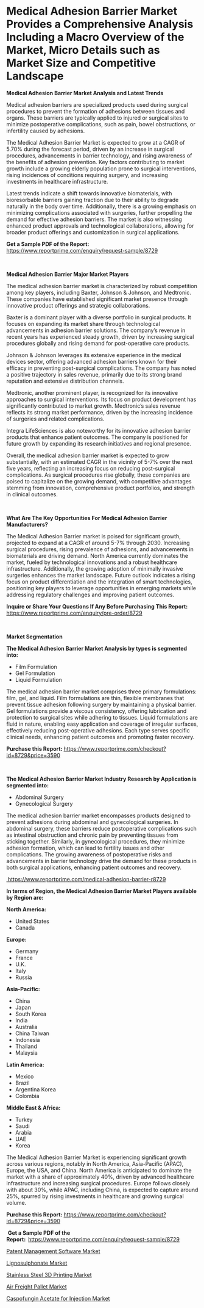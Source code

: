<p><h1>Medical Adhesion Barrier Market Provides a Comprehensive Analysis Including a Macro Overview of the Market, Micro Details such as Market Size and Competitive Landscape</h1></p><p><strong>Medical Adhesion Barrier Market Analysis and Latest Trends</strong></p>
<p><p>Medical adhesion barriers are specialized products used during surgical procedures to prevent the formation of adhesions between tissues and organs. These barriers are typically applied to injured or surgical sites to minimize postoperative complications, such as pain, bowel obstructions, or infertility caused by adhesions. </p><p>The Medical Adhesion Barrier Market is expected to grow at a CAGR of 5.70% during the forecast period, driven by an increase in surgical procedures, advancements in barrier technology, and rising awareness of the benefits of adhesion prevention. Key factors contributing to market growth include a growing elderly population prone to surgical interventions, rising incidences of conditions requiring surgery, and increasing investments in healthcare infrastructure. </p><p>Latest trends indicate a shift towards innovative biomaterials, with bioresorbable barriers gaining traction due to their ability to degrade naturally in the body over time. Additionally, there is a growing emphasis on minimizing complications associated with surgeries, further propelling the demand for effective adhesion barriers. The market is also witnessing enhanced product approvals and technological collaborations, allowing for broader product offerings and customization in surgical applications.</p></p>
<p><strong>Get a Sample PDF of the Report:&nbsp;</strong> <a href="https://www.reportprime.com/enquiry/request-sample/8729?utm_campaign=1848&utm_medium=2&utm_source=Github&utm_content=ia&utm_term=02122024&utm_id=medical-adhesion-barrier">https://www.reportprime.com/enquiry/request-sample/8729</a></p>
<p>&nbsp;</p>
<p><strong>Medical Adhesion Barrier Major Market Players</strong></p>
<p><p>The medical adhesion barrier market is characterized by robust competition among key players, including Baxter, Johnson & Johnson, and Medtronic. These companies have established significant market presence through innovative product offerings and strategic collaborations.</p><p>Baxter is a dominant player with a diverse portfolio in surgical products. It focuses on expanding its market share through technological advancements in adhesion barrier solutions. The company’s revenue in recent years has experienced steady growth, driven by increasing surgical procedures globally and rising demand for post-operative care products.</p><p>Johnson & Johnson leverages its extensive experience in the medical devices sector, offering advanced adhesion barriers known for their efficacy in preventing post-surgical complications. The company has noted a positive trajectory in sales revenue, primarily due to its strong brand reputation and extensive distribution channels.</p><p>Medtronic, another prominent player, is recognized for its innovative approaches to surgical interventions. Its focus on product development has significantly contributed to market growth. Medtronic’s sales revenue reflects its strong market performance, driven by the increasing incidence of surgeries and related complications.</p><p>Integra LifeSciences is also noteworthy for its innovative adhesion barrier products that enhance patient outcomes. The company is positioned for future growth by expanding its research initiatives and regional presence.</p><p>Overall, the medical adhesion barrier market is expected to grow substantially, with an estimated CAGR in the vicinity of 5-7% over the next five years, reflecting an increasing focus on reducing post-surgical complications. As surgical procedures rise globally, these companies are poised to capitalize on the growing demand, with competitive advantages stemming from innovation, comprehensive product portfolios, and strength in clinical outcomes.</p></p>
<p>&nbsp;</p>
<p><strong>What Are The Key Opportunities For Medical Adhesion Barrier Manufacturers?</strong></p>
<p><p>The Medical Adhesion Barrier market is poised for significant growth, projected to expand at a CAGR of around 5-7% through 2030. Increasing surgical procedures, rising prevalence of adhesions, and advancements in biomaterials are driving demand. North America currently dominates the market, fueled by technological innovations and a robust healthcare infrastructure. Additionally, the growing adoption of minimally invasive surgeries enhances the market landscape. Future outlook indicates a rising focus on product differentiation and the integration of smart technologies, positioning key players to leverage opportunities in emerging markets while addressing regulatory challenges and improving patient outcomes.</p></p>
<p><strong>Inquire or Share Your Questions If Any Before Purchasing This Report:</strong> <a href="https://www.reportprime.com/enquiry/pre-order/8729?utm_campaign=1848&utm_medium=2&utm_source=Github&utm_content=ia&utm_term=02122024&utm_id=medical-adhesion-barrier">https://www.reportprime.com/enquiry/pre-order/8729</a></p>
<p>&nbsp;</p>
<p><strong>Market Segmentation</strong></p>
<p><strong>The Medical Adhesion Barrier Market Analysis by types is segmented into:</strong></p>
<p><ul><li>Film Formulation</li><li>Gel Formulation</li><li>Liquid Formulation</li></ul></p>
<p><p>The medical adhesion barrier market comprises three primary formulations: film, gel, and liquid. Film formulations are thin, flexible membranes that prevent tissue adhesion following surgery by maintaining a physical barrier. Gel formulations provide a viscous consistency, offering lubrication and protection to surgical sites while adhering to tissues. Liquid formulations are fluid in nature, enabling easy application and coverage of irregular surfaces, effectively reducing post-operative adhesions. Each type serves specific clinical needs, enhancing patient outcomes and promoting faster recovery.</p></p>
<p><strong>Purchase this Report:&nbsp;</strong><a href="https://www.reportprime.com/checkout?id=8729&price=3590&utm_campaign=1848&utm_medium=2&utm_source=Github&utm_content=ia&utm_term=02122024&utm_id=medical-adhesion-barrier">https://www.reportprime.com/checkout?id=8729&price=3590</a></p>
<p>&nbsp;</p>
<p><strong>The Medical Adhesion Barrier Market Industry Research by Application is segmented into:</strong></p>
<p><ul><li>Abdominal Surgery</li><li>Gynecological Surgery</li></ul></p>
<p><p>The medical adhesion barrier market encompasses products designed to prevent adhesions during abdominal and gynecological surgeries. In abdominal surgery, these barriers reduce postoperative complications such as intestinal obstruction and chronic pain by preventing tissues from sticking together. Similarly, in gynecological procedures, they minimize adhesion formation, which can lead to fertility issues and other complications. The growing awareness of postoperative risks and advancements in barrier technology drive the demand for these products in both surgical applications, enhancing patient outcomes and recovery.</p></p>
<p><a href="https://www.reportprime.com/medical-adhesion-barrier-r8729?utm_campaign=1848&utm_medium=2&utm_source=Github&utm_content=ia&utm_term=02122024&utm_id=medical-adhesion-barrier">&nbsp;https://www.reportprime.com/medical-adhesion-barrier-r8729</a></p>
<p><strong>In terms of Region, the Medical Adhesion Barrier Market Players available by Region are:</strong></p>
<p>
    <p> <strong> North America: </strong>
        <ul>
            <li>United States</li>
            <li>Canada</li>
        </ul>
        </p> 
    <p> <strong> Europe: </strong>
        <ul>
            <li>Germany</li>
            <li>France</li>
            <li>U.K.</li>
            <li>Italy</li>
            <li>Russia</li>
        </ul>
        </p> 
    <p> <strong> Asia-Pacific: </strong>
        <ul>
            <li>China</li>
            <li>Japan</li>
            <li>South Korea</li>
            <li>India</li>
            <li>Australia</li>
            <li>China Taiwan</li>
            <li>Indonesia</li>
            <li>Thailand</li>
            <li>Malaysia</li>
        </ul>
        </p> 
    <p> <strong> Latin America: </strong>
        <ul>
            <li>Mexico</li>
            <li>Brazil</li>
            <li>Argentina Korea</li>
            <li>Colombia</li>
        </ul>
        </p> 
    <p> <strong> Middle East & Africa: </strong>
        <ul>
            <li>Turkey</li>
            <li>Saudi</li>
            <li>Arabia</li>
            <li>UAE</li>
            <li>Korea</li>
        </ul>
    </p>
    </p>
<p><p>The Medical Adhesion Barrier Market is experiencing significant growth across various regions, notably in North America, Asia-Pacific (APAC), Europe, the USA, and China. North America is anticipated to dominate the market with a share of approximately 40%, driven by advanced healthcare infrastructure and increasing surgical procedures. Europe follows closely with about 30%, while APAC, including China, is expected to capture around 25%, spurred by rising investments in healthcare and growing surgical volume.</p></p>
<p><strong>Purchase this Report: </strong><a href="https://www.reportprime.com/checkout?id=8729&price=3590&utm_campaign=1848&utm_medium=2&utm_source=Github&utm_content=ia&utm_term=02122024&utm_id=medical-adhesion-barrier">https://www.reportprime.com/checkout?id=8729&price=3590</a></p>
<p>&nbsp;<strong>Get a Sample PDF of the Report:&nbsp;&nbsp;</strong><a href="https://www.reportprime.com/enquiry/request-sample/8729?utm_campaign=1848&utm_medium=2&utm_source=Github&utm_content=ia&utm_term=02122024&utm_id=medical-adhesion-barrier">https://www.reportprime.com/enquiry/request-sample/8729</a></p>
<p><strong></strong></p>
<p><p><a href="https://www.linkedin.com/pulse/navigating-patent-management-software-market-through-2024-2031showing-gfx6e?utm_campaign=1848&utm_medium=2&utm_source=Github&utm_content=ia&utm_term=02122024&utm_id=medical-adhesion-barrier">Patent Management Software Market</a></p><p><a href="https://issuu.com/reportprime-2/docs/lignosulphonate-market-size-2030.pptx?utm_campaign=1848&utm_medium=2&utm_source=Github&utm_content=ia&utm_term=02122024&utm_id=medical-adhesion-barrier">Lignosulphonate Market</a></p><p><a href="https://www.linkedin.com/pulse/thorough-analysis-stainless-steel-3d-printing-market-size-6xx9e?utm_campaign=1848&utm_medium=2&utm_source=Github&utm_content=ia&utm_term=02122024&utm_id=medical-adhesion-barrier">Stainless Steel 3D Printing Market</a></p><p><a href="https://issuu.com/reportprime-2/docs/air-freight-pallet-market-size-2030.pptx?utm_campaign=1848&utm_medium=2&utm_source=Github&utm_content=ia&utm_term=02122024&utm_id=medical-adhesion-barrier">Air Freight Pallet Market</a></p><p><a href="https://www.linkedin.com/pulse/caspofungin-acetate-injection-market-segmentation-in-depth-srsle?utm_campaign=1848&utm_medium=2&utm_source=Github&utm_content=ia&utm_term=02122024&utm_id=medical-adhesion-barrier">Caspofungin Acetate for Injection Market</a></p></p>